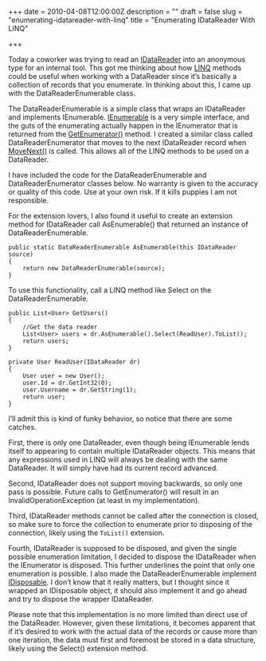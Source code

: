 +++
date = 2010-04-08T12:00:00Z
description = ""
draft = false
slug = "enumerating-idatareader-with-linq"
title = "Enumerating IDataReader With LINQ"

+++


Today a coworker was trying to read an [IDataReader](http://msdn.microsoft.com/en-us/library/system.data.idatareader.aspx) into an anonymous type for an internal tool. This got me thinking about how [LINQ](http://msdn.microsoft.com/en-us/library/bb308959.aspx) methods could be useful when working with a DataReader since it’s basically a collection of records that you enumerate. In thinking about this, I came up with the DataReaderEnumerable class.

The DataReaderEnumerable is a simple class that wraps an IDataReader and implements IEnumerable<idatareader>. [IEnumerable<t></t>](http://msdn.microsoft.com/en-us/library/9eekhta0.aspx) is a very simple interface, and the guts of the enumerating actually happen in the IEnumerator<t> that is returned from the [GetEnumerator()](http://msdn.microsoft.com/en-us/library/s793z9y2.aspx) method. I created a similar class called DataReaderEnumerator that moves to the next IDataReader record when [MoveNext()](http://msdn.microsoft.com/en-us/library/system.collections.ienumerator.movenext.aspx) is called. This allows all of the LINQ methods to be used on a DataReader. </t></idatareader>

I have included the code for the DataReaderEnumerable and DataReaderEnumerator classes below. No warranty is given to the accuracy or quality of this code. Use at your own risk. If it kills puppies I am not responsible.

<script src="https://gist.github.com/jsmarble/ff70d97998c7fd1afaba5a2508df949d.js"></script>

For the extension lovers, I also found it useful to create an extension method for IDataReader call AsEnumerable() that returned an instance of DataReaderEnumerable.

```
public static DataReaderEnumerable AsEnumerable(this IDataReader source)
{
    return new DataReaderEnumerable(source);
}
```

To use this functionality, call a LINQ method like Select on the DataReaderEnumerable.

```
public List<User> GetUsers()
{
    //Get the data reader
    List<User> users = dr.AsEnumerable().Select(ReadUser).ToList();
    return users;
}

private User ReadUser(IDataReader dr)
{
    User user = new User();
    user.Id = dr.GetInt32(0);
    user.Username = dr.GetString(1);
    return user;
}
```

I’ll admit this is kind of funky behavior, so notice that there are some catches.

First, there is only one DataReader, even though being IEnumerable<idatareader> lends itself to appearing to contain multiple IDataReader objects. This means that any expressions used in LINQ will always be dealing with the same DataReader. It will simply have had its current record advanced.</idatareader>

Second, IDataReader does not support moving backwards, so only one pass is possible. Future calls to GetEnumerator() will result in an InvalidOperationException (at least in my implementation).

Third, IDataReader methods cannot be called after the connection is closed, so make sure to force the collection to enumerate prior to disposing of the connection, likely using the `ToList()` extension.

Fourth, IDataReader is supposed to be disposed, and given the single possible enumeration limitation, I decided to dispose the IDataReader when the IEnumerator<t> is disposed. This further underlines the point that only one enumeration is possible. I also made the DataReaderEnumerable implement [IDisposable](http://msdn.microsoft.com/en-us/library/system.idisposable.aspx). I don’t know that it really matters, but I thought since it wrapped an IDisposable object, it should also implement it and go ahead and try to dispose the wrapper IDataReader.</t>

Please note that this implementation is no more limited than direct use of the DataReader. However, given these limitations, it becomes apparent that if it’s desired to work with the actual data of the records or cause more than one iteration, the data must first and foremost be stored in a data structure, likely using the Select() extension method.

